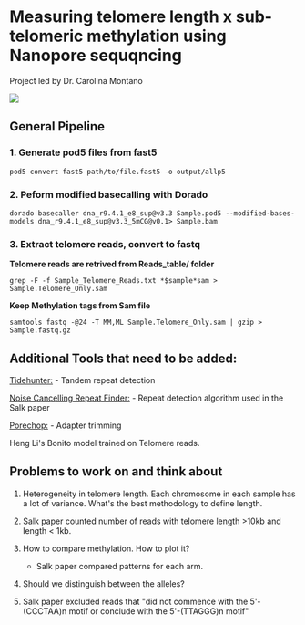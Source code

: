 # Measuring telomere length x sub-telomeric methylation using Nanopore sequqncing
Project led by Dr. Carolina Montano 

![](https://github.com/dannyrabiz/TimpRotation/blob/main/Montano_Telomere_Methylation/chromosomes41.png)

## General Pipeline
### 1. Generate pod5 files from fast5
`pod5 convert fast5 path/to/file.fast5 -o output/allp5`

### 2. Peform modified basecalling with Dorado 
`dorado basecaller dna_r9.4.1_e8_sup@v3.3 Sample.pod5 --modified-bases-models dna_r9.4.1_e8_sup@v3.3_5mCG@v0.1> Sample.bam`

### 3. Extract telomere reads, convert to fastq
__Telomere reads are retrived from __Reads_table/__ folder__

`grep -F -f Sample_Telomere_Reads.txt *$sample*sam > Sample.Telomere_Only.sam`

__Keep Methylation tags from Sam file__

`samtools fastq -@24 -T MM,ML Sample.Telomere_Only.sam | gzip > Sample.fastq.gz`

## Additional Tools that need to be added:
[Tidehunter:](https://github.com/Xinglab/TideHunter) - Tandem repeat detection 

[Noise Cancelling Repeat Finder:](https://github.com/makovalab-psu/NoiseCancellingRepeatFinder) - Repeat detection algorithm used in the Salk paper

[Porechop:](https://github.com/rrwick/Porechop) - Adapter trimming 

Heng Li's Bonito model trained on Telomere reads. 


## Problems to work on and think about 

 1. Heterogeneity in telomere length. Each chromosome in each sample has a lot of variance. What's the best methodology to define length.
 2.  Salk paper counted number of reads with telomere length >10kb and length < 1kb.  

 3. How to compare methylation. How to plot it?
    - Salk paper compared patterns for each arm.
   
4. Should we distinguish between the alleles?

5. Salk paper excluded reads that "did not commence with the 5'-(CCCTAA)n motif or conclude with the 5'-(TTAGGG)n motif"

